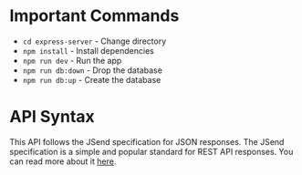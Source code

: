 # Important Commands

- `cd express-server` - Change directory
- `npm install` - Install dependencies
- `npm run dev` - Run the app
- `npm run db:down` - Drop the database
- `npm run db:up` - Create the database

# API Syntax

This API follows the JSend specification for JSON responses. The JSend specification is a simple and popular standard for REST API responses. You can read more about it [here](https://github.com/omniti-labs/jsend).

